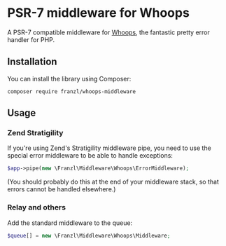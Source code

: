 # PSR-7 middleware for Whoops

A PSR-7 compatible middleware for [Whoops](https://github.com/filp/whoops), the fantastic pretty error handler for PHP.

## Installation

You can install the library using Composer:

    composer require franzl/whoops-middleware

## Usage

### Zend Stratigility

If you're using Zend's Stratigility middleware pipe, you need to use the special error middleware to be able to handle exceptions:

~~~php
$app->pipe(new \Franzl\Middleware\Whoops\ErrorMiddleware);
~~~

(You should probably do this at the end of your middleware stack, so that errors cannot be handled elsewhere.)

### Relay and others

Add the standard middleware to the queue:

~~~php
$queue[] = new \Franzl\Middleware\Whoops\Middleware;
~~~
